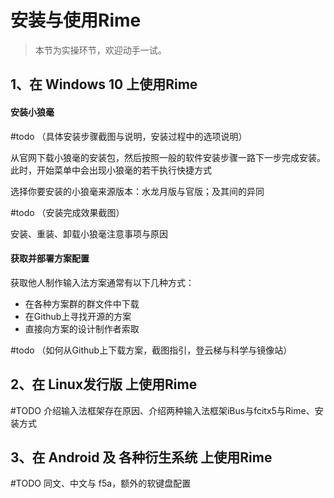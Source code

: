 # 安装与使用Rime

> 本节为实操环节，欢迎动手一试。

## 1、在 Windows 10 上使用Rime

#### 安装小狼毫

#todo （具体安装步骤截图与说明，安装过程中的选项说明）

从官网下载小狼毫的安装包，然后按照一般的软件安装步骤一路下一步完成安装。此时，开始菜单中会出现小狼毫的若干执行快捷方式

选择你要安装的小狼毫来源版本：水龙月版与官版；及其间的异同

#todo （安装完成效果截图）

安装、重装、卸载小狼毫注意事项与原因

#### 获取并部署方案配置

获取他人制作输入法方案通常有以下几种方式：
- 在各种方案群的群文件中下载
- 在Github上寻找开源的方案
- 直接向方案的设计制作者索取

#todo （如何从Github上下载方案，截图指引，登云梯与科学与镜像站）



## 2、在 Linux发行版 上使用Rime

#TODO 介绍输入法框架存在原因、介绍两种输入法框架iBus与fcitx5与Rime、安装方式


## 3、在 Android 及 各种衍生系统 上使用Rime

#TODO 同文、中文与 f5a，额外的软键盘配置